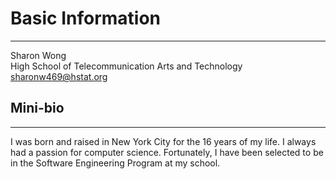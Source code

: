 # Basic Information
---
Sharon Wong  
High School of Telecommunication Arts and Technology  
sharonw469@hstat.org  
## Mini-bio  
---
I was born and raised in New York City for the 16 years of my life. I always had a passion for computer science. Fortunately, I have been selected to be in the Software Engineering Program at my school.